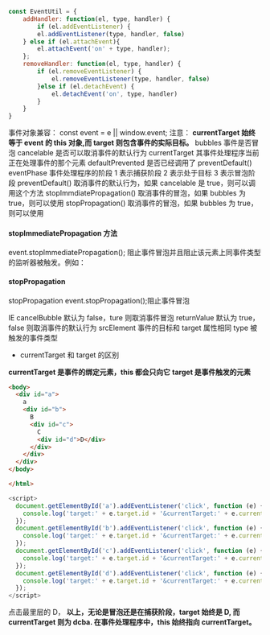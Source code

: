 ```js
const EventUtil = {
    addHandler: function(el, type, handler) {
        if (el.addEventListener) {
        el.addEventListener(type, handler, false)
    } else if (el.attachEvent){
        el.attachEvent('on' + type, handler);
    };
    removeHandler: function(el, type, handler) {
        if (el.removeEventListener) {
            el.removeEventListener(type, handler, false)
        }else if (el.detachEvent) {
            el.detachEvent('on', type, handler)
        }
    }
}
```

事件对象兼容： const event = e || window.event;
注意： **currentTarget 始终等于 event 的 this 对象,而 target 则包含事件的实际目标。**
bubbles 事件是否冒泡
cancelable 是否可以取消事件的默认行为
currentTarget 其事件处理程序当前正在处理事件的那个元素
defaultPrevented 是否已经调用了 preventDefault()
eventPhase 事件处理程序的阶段 1 表示捕获阶段 2 表示处于目标 3 表示冒泡阶段
preventDefault() 取消事件的默认行为，如果 cancelable 是 true，则可以调用这个方法
stopImmdiatePropagation() 取消事件的冒泡，如果 bubbles 为 true，则可以使用
stopPropagation() 取消事件的冒泡，如果 bubbles 为 true，则可以使用

#### stopImmediatePropagation 方法

event.stopImmediatePropagation();
阻止事件冒泡并且阻止该元素上同事件类型的监听器被触发。例如：

#### stopPropagation

stopPropagation
event.stopPropagation();阻止事件冒泡

IE
cancelBubble 默认为 false，ture 则取消事件冒泡
returnValue 默认为 true，false 则取消事件的默认行为
srcElement 事件的目标和 target 属性相同
type 被触发的事件类型

- currentTarget 和 target 的区别

**currentTarget 是事件的绑定元素，this 都会只向它**
**target 是事件触发的元素**

```html
<body>
  <div id="a">
    a
    <div id="b">
      B
      <div id="c">
        C
        <div id="d">D</div>
      </div>
    </div>
  </div>
</body>

</html>
```

```js
<script>
  document.getElementById('a').addEventListener('click', function (e) {
    console.log('target:' + e.target.id + '&currentTarget:' + e.currentTarget.id);
  });
  document.getElementById('b').addEventListener('click', function (e) {
    console.log('target:' + e.target.id + '&currentTarget:' + e.currentTarget.id);
  });
  document.getElementById('c').addEventListener('click', function (e) {
    console.log('target:' + e.target.id + '&currentTarget:' + e.currentTarget.id);
  });
  document.getElementById('d').addEventListener('click', function (e) {
    console.log('target:' + e.target.id + '&currentTarget:' + e.currentTarget.id);
  });
</script>
```

点击最里层的 D，
**以上，无论是冒泡还是在捕获阶段，target 始终是 D, 而 currentTarget 则为 dcba.
在事件处理程序中，this 始终指向 currentTarget。**

